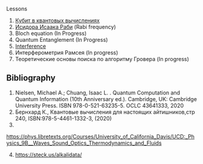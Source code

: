 
Lessons

1. [Кубит в квантовых вычислениях](https://github.com/sci4ever/QSLesson/blob/main/Theory/QBit%20in%20QComputing.ipynb)
2. [Исидора Исаака Раби](https://github.com/sci4ever/QSLesson/blob/main/Theory/Rabi%20frequency.ipynb) (Rabi frequency)
3. Bloch equation (In Progress)
4. Quantum Entanglement (In Progress)
5. [Interference](https://github.com/sci4ever/QSLesson/blob/main/Theory/Interference.ipynb) 
6. Интерферометрия Рамсея (In progress)
7. Теоретические основы поиска по алгоритму Гровера (In progress)

## Bibliography

1. Nielsen, Michael A.; Chuang, Isaac L. . Quantum Computation and Quantum Information (10th Anniversary ed.). Cambridge, UK: Cambridge University Press. ISBN 978-0-521-63235-5. OCLC 43641333, 2020
2. Бернхард К., Квантовые вычисления для настоящих айтишников,стр 240, ISBN:978-5-4461-1332-3, (2020)
3. 
 https://phys.libretexts.org/Courses/University_of_California_Davis/UCD:_Physics_9B__Waves_Sound_Optics_Thermodynamics_and_Fluids

4. https://steck.us/alkalidata/


